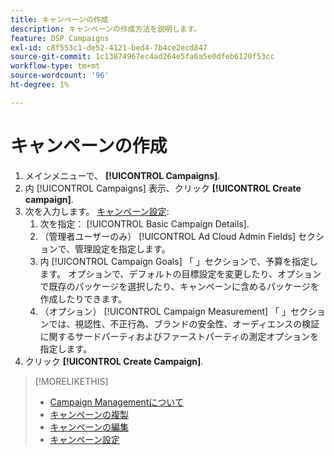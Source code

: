 ```yaml
---
title: キャンペーンの作成
description: キャンペーンの作成方法を説明します。
feature: DSP Campaigns
exl-id: c8f553c1-de52-4121-bed4-7b4ce2ecd847
source-git-commit: 1c13874967ec4ad264e5fa6a5e0dfeb6120f53cc
workflow-type: tm+mt
source-wordcount: '96'
ht-degree: 1%

---
```


# キャンペーンの作成

1. メインメニューで、 **[!UICONTROL Campaigns]**.
1. 内 [!UICONTROL Campaigns] 表示、クリック **[!UICONTROL Create campaign]**.
1. 次を入力します。 [キャンペーン設定](campaign-settings.md):
   1. 次を指定： [!UICONTROL Basic Campaign Details].
   1. （管理者ユーザーのみ） [!UICONTROL Ad Cloud Admin Fields] セクションで、管理設定を指定します。
   1. 内 [!UICONTROL Campaign Goals] 「 」セクションで、予算を指定します。 オプションで、デフォルトの目標設定を変更したり、オプションで既存のパッケージを選択したり、キャンペーンに含めるパッケージを作成したりできます。
   1. （オプション） [!UICONTROL Campaign Measurement] 「 」セクションでは、視認性、不正行為、ブランドの安全性、オーディエンスの検証に関するサードパーティおよびファーストパーティの測定オプションを指定します。
1. クリック **[!UICONTROL Create Campaign]**.

>[!MORELIKETHIS]
>
>* [Campaign Managementについて](campaign-about.md)
>* [キャンペーンの複製](campaign-duplicate.md)
>* [キャンペーンの編集](campaign-edit.md)
>* [キャンペーン設定](campaign-settings.md)

